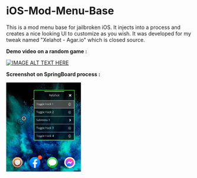 # iOS-Mod-Menu-Base
This is a mod menu base for jailbroken iOS. It injects into a process and creates a nice looking UI to customize as you wish. It was developed for my tweak named "Xelahot - Agar.io" which is closed source.

<b>Demo video on a random game :</b>

[![IMAGE ALT TEXT HERE](https://img.youtube.com/vi/T4LR4bCkgLc/0.jpg)](https://www.youtube.com/watch?v=T4LR4bCkgLc)

<b>Screenshot on SpringBoard process :</b>

<img src="githubImg.jpg" width="40%">
